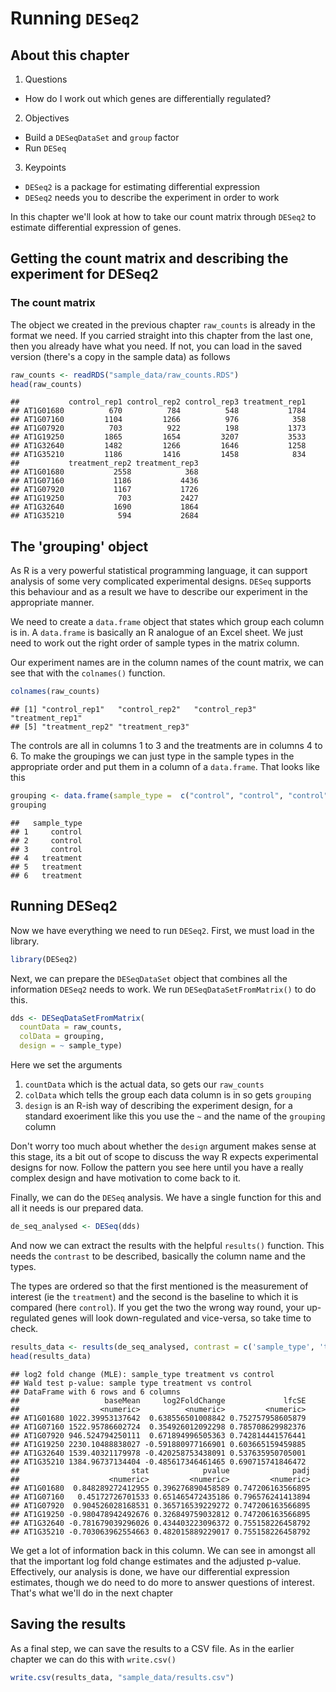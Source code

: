 # Running `DESeq2`

## About this chapter

1. Questions
  - How do I work out which genes are differentially regulated?
2. Objectives
  - Build a `DESeqDataSet` and `group` factor
  - Run `DESeq` 
3. Keypoints
  - `DESeq2` is a package for estimating differential expression
  - `DESeq2` needs you to describe the experiment in order to work

In this chapter we'll look at how to take our count matrix through `DESeq2` to estimate differential expression of genes. 

## Getting the count matrix and describing the experiment for DESeq2

### The count matrix

The object we created in the previous chapter `raw_counts` is already in the format we need. If you carried straight into this chapter from the last one, then you already have what you need. If not, you can load in the saved version (there's a copy in the sample data) as follows


```r
raw_counts <- readRDS("sample_data/raw_counts.RDS")
head(raw_counts)
```

```
##           control_rep1 control_rep2 control_rep3 treatment_rep1
## AT1G01680          670          784          548           1784
## AT1G07160         1104         1266          976            358
## AT1G07920          703          922          198           1373
## AT1G19250         1865         1654         3207           3533
## AT1G32640         1482         1266         1646           1258
## AT1G35210         1186         1416         1458            834
##           treatment_rep2 treatment_rep3
## AT1G01680           2558            368
## AT1G07160           1186           4436
## AT1G07920           1167           1726
## AT1G19250            703           2427
## AT1G32640           1690           1864
## AT1G35210            594           2684
```

## The 'grouping' object

As R is a very powerful statistical programming language, it can support analysis of some very complicated experimental designs. `DESeq` supports this behaviour and as a result we have to describe our experiment in the appropriate manner.

We need to create a `data.frame` object that states which group each column is in. A `data.frame` is basically an R analogue of an Excel sheet. We just need to work out the right order of sample types in the matrix column.

Our experiment names are in the column names of the count matrix, we can see that with the `colnames()` function.


```r
colnames(raw_counts)
```

```
## [1] "control_rep1"   "control_rep2"   "control_rep3"   "treatment_rep1"
## [5] "treatment_rep2" "treatment_rep3"
```

The controls are all in columns 1 to 3 and the treatments are in columns 4 to 6. To make the groupings we can just type in the sample types in the appropriate order and put them in a column of a `data.frame`. That looks like this


```r
grouping <- data.frame(sample_type =  c("control", "control", "control", "treatment", "treatment", "treatment"))
grouping
```

```
##   sample_type
## 1     control
## 2     control
## 3     control
## 4   treatment
## 5   treatment
## 6   treatment
```


## Running DESeq2

Now we have everything we need to run `DESeq2`. First, we must load in the library.


```r
library(DESeq2)
```

Next, we can prepare the `DESeqDataSet` object that combines all the information `DESeq2` needs to work. We run `DESeqDataSetFromMatrix()` to do this.


```r
dds <- DESeqDataSetFromMatrix(
  countData = raw_counts, 
  colData = grouping, 
  design = ~ sample_type)
```

Here we set the arguments 

  1. `countData` which is the actual data, so gets our `raw_counts`
  2. `colData` which tells the group each data column is in so gets `grouping`
  3. `design` is an R-ish way of describing the experiment design, for a standard exoeriment like this you use the `~` and the name of the `grouping` column
  
Don't worry too much about whether the `design` argument makes sense at this stage, its a bit out of scope to discuss the way R expects experimental designs for now. Follow the pattern you see here until you have a really complex design and have motivation to come back to it.

Finally, we can do the `DESeq` analysis. We have a single function for this and all it needs is our prepared data.


```r
de_seq_analysed <- DESeq(dds)
```

And now we can extract the results with the helpful `results()` function. This needs the `contrast` to be described, basically the column name and the types.

The types are ordered so that the first mentioned is the measurement of interest (ie the `treatment`) and the second is the baseline to which it is compared (here `control`). If you get the two the wrong way round, your up-regulated genes will look down-regulated and vice-versa, so take time to check.
 



```r
results_data <- results(de_seq_analysed, contrast = c('sample_type', 'treatment', 'control'))
head(results_data)
```

```
## log2 fold change (MLE): sample_type treatment vs control 
## Wald test p-value: sample type treatment vs control 
## DataFrame with 6 rows and 6 columns
##                   baseMean     log2FoldChange             lfcSE
##                  <numeric>          <numeric>         <numeric>
## AT1G01680 1022.39953137642  0.638556501008842 0.752757958605879
## AT1G07160 1522.95786602724  0.354926012092298 0.785708629982376
## AT1G07920 946.524794250111  0.671894996505363 0.742814441576441
## AT1G19250 2230.10488838027 -0.591880977166901 0.603665159459885
## AT1G32640 1539.40321179978 -0.420258753438091 0.537635950705001
## AT1G35210 1384.96737134404 -0.485617346461465 0.690715741846472
##                         stat            pvalue              padj
##                    <numeric>         <numeric>         <numeric>
## AT1G01680  0.848289272412955 0.396276890458589 0.747206163566895
## AT1G07160   0.45172726701533 0.651465472435186 0.796576241413894
## AT1G07920  0.904526028168531 0.365716539229272 0.747206163566895
## AT1G19250 -0.980478942492676 0.326849759032812 0.747206163566895
## AT1G32640 -0.781679039296026 0.434403223096372 0.755158226458792
## AT1G35210 -0.703063962554663 0.482015889229017 0.755158226458792
```

We get a lot of information back in this column. We can see in amongst all that the important log fold change estimates and the adjusted p-value. Effectively, our analysis is done, we have our differential expression estimates, though we do need to do more to answer questions of interest. That's what we'll do in the next chapter

## Saving the results

As a final step, we can save the results to a CSV file. As in the earlier chapter we can do this with `write.csv()`


```r
write.csv(results_data, "sample_data/results.csv")
```

